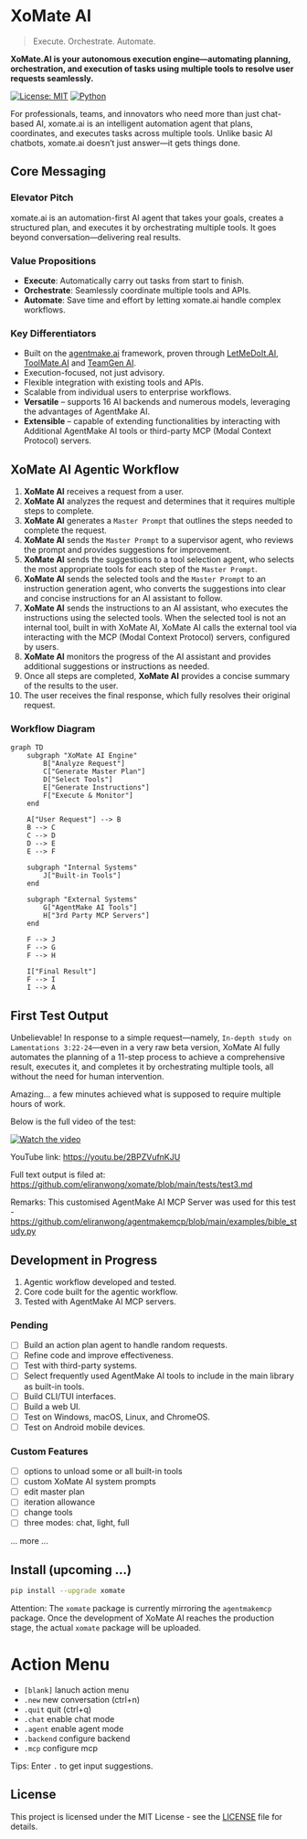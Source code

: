 # XoMate AI

> Execute. Orchestrate. Automate.

**XoMate.AI is your autonomous execution engine—automating planning, orchestration, and execution of tasks using multiple tools to resolve user requests seamlessly.**

[![License: MIT](https://img.shields.io/badge/License-MIT-yellow.svg)](https://opensource.org/licenses/MIT)
[![Python](https://img.shields.io/badge/Python-3.9%2B-blue.svg)](https://www.python.org/downloads/)

For professionals, teams, and innovators who need more than just chat-based AI, xomate.ai is an intelligent automation agent that plans, coordinates, and executes tasks across multiple tools. Unlike basic AI chatbots, xomate.ai doesn’t just answer—it gets things done.

## Core Messaging

### Elevator Pitch

xomate.ai is an automation-first AI agent that takes your goals, creates a structured plan, and executes it by orchestrating multiple tools. It goes beyond conversation—delivering real results.

### Value Propositions

*   **Execute**: Automatically carry out tasks from start to finish.
*   **Orchestrate**: Seamlessly coordinate multiple tools and APIs.
*   **Automate**: Save time and effort by letting xomate.ai handle complex workflows.

### Key Differentiators

*   Built on the [agentmake.ai](https://github.com/eliranwong/agentmake) framework, proven through [LetMeDoIt.AI](https://github.com/eliranwong/letmedoit), [ToolMate.AI](https://github.com/eliranwong/toolmate) and [TeamGen AI](https://github.com/eliranwong/teamgenai).
*   Execution-focused, not just advisory.
*   Flexible integration with existing tools and APIs.
*   Scalable from individual users to enterprise workflows.
*   **Versatile** – supports 16 AI backends and numerous models, leveraging the advantages of AgentMake AI.
*   **Extensible** – capable of extending functionalities by interacting with Additional AgentMake AI tools or third-party MCP (Modal Context Protocol) servers.

## XoMate AI Agentic Workflow

1.  **XoMate AI** receives a request from a user.
2.  **XoMate AI** analyzes the request and determines that it requires multiple steps to complete.
3.  **XoMate AI** generates a `Master Prompt` that outlines the steps needed to complete the request.
4.  **XoMate AI** sends the `Master Prompt` to a supervisor agent, who reviews the prompt and provides suggestions for improvement.
5.  **XoMate AI** sends the suggestions to a tool selection agent, who selects the most appropriate tools for each step of the `Master Prompt`.
6.  **XoMate AI** sends the selected tools and the `Master Prompt` to an instruction generation agent, who converts the suggestions into clear and concise instructions for an AI assistant to follow.
7.  **XoMate AI** sends the instructions to an AI assistant, who executes the instructions using the selected tools. When the selected tool is not an internal tool, built in with XoMate AI, XoMate AI calls the external tool via interacting with the MCP (Modal Context Protocol) servers, configured by users.
8.  **XoMate AI** monitors the progress of the AI assistant and provides additional suggestions or instructions as needed.
9.  Once all steps are completed, **XoMate AI** provides a concise summary of the results to the user.
10. The user receives the final response, which fully resolves their original request.

### Workflow Diagram

```mermaid
graph TD
    subgraph "XoMate AI Engine"
        B["Analyze Request"]
        C["Generate Master Plan"]
        D["Select Tools"]
        E["Generate Instructions"]
        F["Execute & Monitor"]
    end

    A["User Request"] --> B
    B --> C
    C --> D
    D --> E
    E --> F

    subgraph "Internal Systems"
        J["Built-in Tools"]
    end

    subgraph "External Systems"
        G["AgentMake AI Tools"]
        H["3rd Party MCP Servers"]
    end

    F --> J
    F --> G
    F --> H

    I["Final Result"]
    F --> I
    I --> A
```

## First Test Output

Unbelievable! In response to a simple request—namely, `In-depth study on Lamentations 3:22-24`—even in a very raw beta version, XoMate AI fully automates the planning of a 11-step process to achieve a comprehensive result, executes it, and completes it by orchestrating multiple tools, all without the need for human intervention.

Amazing... a few minutes achieved what is supposed to require multiple hours of work.

Below is the full video of the test:

[![Watch the video](https://img.youtube.com/vi/2BPZVufnKJU/maxresdefault.jpg)](https://youtu.be/2BPZVufnKJU)

YouTube link: https://youtu.be/2BPZVufnKJU

Full text output is filed at: https://github.com/eliranwong/xomate/blob/main/tests/test3.md

Remarks: This customised AgentMake AI MCP Server was used for this test - https://github.com/eliranwong/agentmakemcp/blob/main/examples/bible_study.py

## Development in Progress

1.  Agentic workflow developed and tested.
2.  Core code built for the agentic workflow.
3.  Tested with AgentMake AI MCP servers.

### Pending

*   [ ] Build an action plan agent to handle random requests.
*   [ ] Refine code and improve effectiveness.
*   [ ] Test with third-party systems.
*   [ ] Select frequently used AgentMake AI tools to include in the main library as built-in tools.
*   [ ] Build CLI/TUI interfaces.
*   [ ] Build a web UI.
*   [ ] Test on Windows, macOS, Linux, and ChromeOS.
*   [ ] Test on Android mobile devices.

### Custom Features

*   [ ] options to unload some or all built-in tools
*   [ ] custom XoMate AI system prompts
*   [ ] edit master plan
*   [ ] iteration allowance
*   [ ] change tools
*   [ ] three modes: chat, light, full

... more ...

## Install (upcoming ...)

```bash
pip install --upgrade xomate
```

Attention: The `xomate` package is currently mirroring the `agentmakemcp` package. Once the development of XoMate AI reaches the production stage, the actual `xomate` package will be uploaded.

# Action Menu

* `[blank]` lanuch action menu
* `.new` new conversation (ctrl+n)
* `.quit` quit (ctrl+q)
* `.chat` enable chat mode
* `.agent` enable agent mode
* `.backend` configure backend
* `.mcp` configure mcp

Tips: Enter `.` to get input suggestions.

## License

This project is licensed under the MIT License - see the [LICENSE](LICENSE) file for details.
